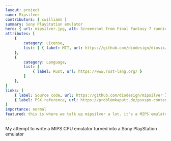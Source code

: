 ```yaml
---
layout: project
name: Mipsilver
contributors: [ cwilliams ]
summary: Sony PlayStation emulator
hero: { url: mipsilver.jpg, alt: Screenshot from Final Fantasy 7 running in an emulator }
attributes: [
    {
        category: License,
        list: [ { label: MIT, url: https://github.com/diodesign/diosix/blob/main/LICENSE } ]
    },
    {
        category: Language,
        list: [
            { label: Rust, url: https://www.rust-lang.org/ }
        ]
    },
]
links: [
    { label: Source code, url: https://github.com/diodesign/mipsilver },
    { label: PSX reference, url: https://problemkaputt.de/psxspx-contents.htm }
]
importance: normal
featured: this is where we talk up mipsilver a lot. it's a MIPS emulator that spiraled into a PSX emulator
---
```


My attempt to write a MIPS CPU emulator turned into a Sony PlayStation emulator